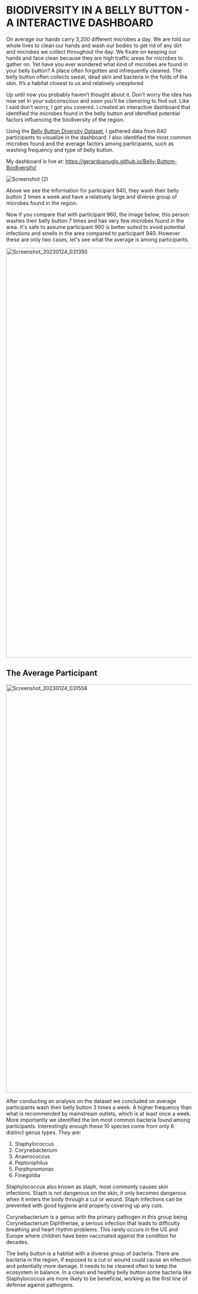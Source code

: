 # BIODIVERSITY IN A BELLY BUTTON - A INTERACTIVE DASHBOARD

On average our hands carry 3,200 different microbes a day. We are told our whole lives to clean our hands and wash our bodies to get rid of any dirt and microbes we collect throughout the day. We fixate on keeping our hands and face clean because they are high traffic areas for microbes to gather on. Yet have you ever wondered what kind of microbes are found in your belly button?  A place often forgotten and infrequently cleaned. The belly button often collects sweat, dead skin and bacteria in the folds of the skin. It’s a habitat closest to us and relatively unexplored.
 
Up until now you probably haven’t thought about it. Don’t worry the idea has now set in your subconscious and soon you’ll be clamoring to find out. Like I said don’t worry, I got you covered. I created an interactive dashboard that identified the microbes found in the belly button and identified potential factors influencing the biodiversity of the region. 

Using the [Belly Button Diversity Dataset](http://robdunnlab.com/projects/belly-button-biodiversity/results-and-data/), I gathered data from 640 participants to visualize in the dashboard. I also identified the most common microbes found and the average factors among participants, such as washing frequency and type of belly button. 

My dashboard is live at: https://gerardoanuglo.github.io/Belly-Buttom-Biodiversity/

![Screenshot (2)](https://user-images.githubusercontent.com/85320743/213582131-a6547f27-23f7-4ac5-b55b-5be28a2e161c.png)

Above we see the information for participant 940, they wash their belly button 2 times a week and have a relatively large and diverse group of microbes found in the region. 

Now if you compare that with participant 960, the image below, this person washes their belly button 7 times and has very few microbes found in the area. It's safe to assume participant 960 is better suited to avoid potential infections and smells in the area compared to participant 940. However these are only two cases, let's see what the average is among participants. 

<img width="1111" alt="Screenshot_20230124_031350" src="https://user-images.githubusercontent.com/85320743/214442103-9113ed4c-2a30-4ce6-bfae-afa754b65166.png">

## The Average Participant 

<img width="1107" alt="Screenshot_20230124_031558" src="https://user-images.githubusercontent.com/85320743/214442294-082a6428-aa91-46e7-8777-59a6e4c53d24.png">

After conducting an analysis on the dataset we concluded on average participants wash their belly button 3 times a week. A higher frequency than what is recommended by mainstream outlets, which is at least once a week. More importantly we identified the ten most common bacteria found among participants. Interestingly enough these 10 species come from only 6 distinct genus types. They are: 

1.  Staphylococcus
2.  Corynebacterium
3.  Anaerococcus
4.  Peptoniphilus
5.  Porphyromonas
6.  Finegoldia

Staphylococcus  also known as staph, most commonly causes skin infections. Staph is not dangerous on the skin, it only becomes dangerous when it enters the body through a cut or wound. Staph infections can be prevented with good hygiene and properly covering up any cuts.

Corynebacterium is a genus with the primary pathogen in this group being Corynebacterium Diphtheriae, a serious infection that leads to difficulty breathing and heart rhythm problems. This rarely occurs in the US and Europe where children have been vaccinated against the condition for decades. 

The belly button is a habitat with a diverse group of bacteria. There are bacteria in the region, if exposed to a cut or wound could cause an infection and potentially more damage. It needs to be cleaned often to keep the ecosystem in balance. In a clean and healthy belly button some bacteria like Staphylococcus are more likely to be beneficial, working as the first line of defense against pathogens. 
